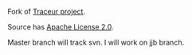 Fork of [Traceur project](http://code.google.com/p/traceur-compiler/).

Source has [Apache License 2.0](http://www.apache.org/licenses/LICENSE-2.0).

Master branch will track svn.  I will work on jjb branch.

